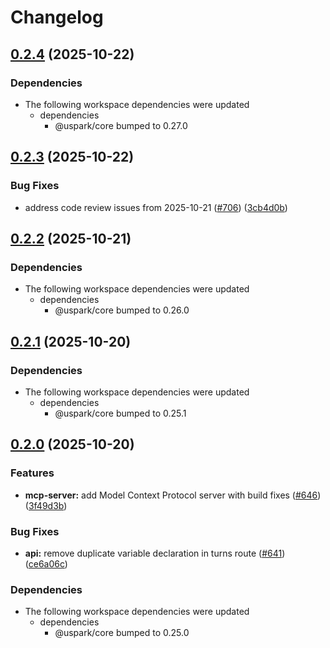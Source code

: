 # Changelog

## [0.2.4](https://github.com/uspark-hq/uspark/compare/mcp-server-v0.2.3...mcp-server-v0.2.4) (2025-10-22)


### Dependencies

* The following workspace dependencies were updated
  * dependencies
    * @uspark/core bumped to 0.27.0

## [0.2.3](https://github.com/uspark-hq/uspark/compare/mcp-server-v0.2.2...mcp-server-v0.2.3) (2025-10-22)


### Bug Fixes

* address code review issues from 2025-10-21 ([#706](https://github.com/uspark-hq/uspark/issues/706)) ([3cb4d0b](https://github.com/uspark-hq/uspark/commit/3cb4d0ba7e84a69999a69d8fa336e1e12dd359fa))

## [0.2.2](https://github.com/uspark-hq/uspark/compare/mcp-server-v0.2.1...mcp-server-v0.2.2) (2025-10-21)


### Dependencies

* The following workspace dependencies were updated
  * dependencies
    * @uspark/core bumped to 0.26.0

## [0.2.1](https://github.com/uspark-hq/uspark/compare/mcp-server-v0.2.0...mcp-server-v0.2.1) (2025-10-20)


### Dependencies

* The following workspace dependencies were updated
  * dependencies
    * @uspark/core bumped to 0.25.1

## [0.2.0](https://github.com/uspark-hq/uspark/compare/mcp-server-v0.1.0...mcp-server-v0.2.0) (2025-10-20)


### Features

* **mcp-server:** add Model Context Protocol server with build fixes ([#646](https://github.com/uspark-hq/uspark/issues/646)) ([3f49d3b](https://github.com/uspark-hq/uspark/commit/3f49d3beac31c5b8359480fe1fa6c5c8b97cfa5b))


### Bug Fixes

* **api:** remove duplicate variable declaration in turns route ([#641](https://github.com/uspark-hq/uspark/issues/641)) ([ce6a06c](https://github.com/uspark-hq/uspark/commit/ce6a06c679b17725495581faeed71e16926015e8))


### Dependencies

* The following workspace dependencies were updated
  * dependencies
    * @uspark/core bumped to 0.25.0
